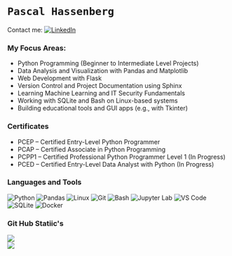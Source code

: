 # `Pascal Hassenberg`

Contact me: 
[![LinkedIn](https://img.shields.io/badge/LinkedIn-0077B5?logo=linkedin&logoColor=white&style=flat-square)](https://www.linkedin.com/in/pascal-hassenberg-523480332/)

### My Focus Areas:

 - Python Programming (Beginner to Intermediate Level Projects)
 - Data Analysis and Visualization with Pandas and Matplotlib
 - Web Development with Flask
 - Version Control and Project Documentation using Sphinx
 - Learning Machine Learning and IT Security Fundamentals
 - Working with SQLite and Bash on Linux-based systems
 - Building educational tools and GUI apps (e.g., with Tkinter)

  
### Certificates

- PCEP – Certified Entry-Level Python Programmer
- PCAP – Certified Associate in Python Programming
- PCPP1 – Certified Professional Python Programmer Level 1 (In Progress)
- PCED – Certified Entry-Level Data Analyst with Python (In Progress)

### Languages and Tools 

![Python](https://img.shields.io/badge/Python-3776AB?style=for-the-badge&logo=python&logoColor=white)
![Pandas](https://img.shields.io/badge/Pandas-150458?style=for-the-badge&logo=pandas&logoColor=white)
![Linux](https://img.shields.io/badge/Linux-55ff55?style=for-the-badge&logo=linux&logoColor=black)
![Git](https://img.shields.io/badge/Git-F05032?style=for-the-badge&logo=git&logoColor=white)
![Bash](https://img.shields.io/badge/Bash-4EAA25?style=for-the-badge&logo=gnu-bash&logoColor=white)
![Jupyter Lab](https://img.shields.io/badge/Jupyter%20Lab-F37626?style=for-the-badge&logo=jupyter&logoColor=white)
![VS Code](https://img.shields.io/badge/VS%20Code-007ACC?style=for-the-badge&logo=visual-studio-code&logoColor=white)
![SQLite](https://img.shields.io/badge/SQLite-003B57?style=for-the-badge&logo=sqlite&logoColor=white)
![Docker](https://img.shields.io/badge/Docker-2222FF?style=for-the-badge&logo=Docker&logoColor=white)

### Git Hub Statiic's

![](https://github-readme-streak-stats.herokuapp.com/?user=M0nster87&theme=dark&hide_border=false)<br/>
![](https://github-readme-stats.vercel.app/api/top-langs/?username=M0nster87&theme=dark&hide_border=false&include_all_commits=false&count_private=true&layout=compact)


